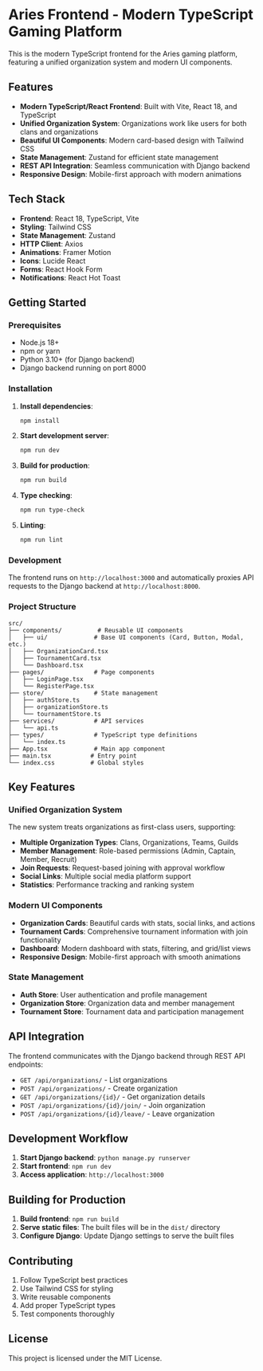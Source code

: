 # Aries Frontend - Modern TypeScript Gaming Platform

This is the modern TypeScript frontend for the Aries gaming platform, featuring a unified organization system and modern UI components.

## Features

- **Modern TypeScript/React Frontend**: Built with Vite, React 18, and TypeScript
- **Unified Organization System**: Organizations work like users for both clans and organizations
- **Beautiful UI Components**: Modern card-based design with Tailwind CSS
- **State Management**: Zustand for efficient state management
- **REST API Integration**: Seamless communication with Django backend
- **Responsive Design**: Mobile-first approach with modern animations

## Tech Stack

- **Frontend**: React 18, TypeScript, Vite
- **Styling**: Tailwind CSS
- **State Management**: Zustand
- **HTTP Client**: Axios
- **Animations**: Framer Motion
- **Icons**: Lucide React
- **Forms**: React Hook Form
- **Notifications**: React Hot Toast

## Getting Started

### Prerequisites

- Node.js 18+ 
- npm or yarn
- Python 3.10+ (for Django backend)
- Django backend running on port 8000

### Installation

1. **Install dependencies**:
   ```bash
   npm install
   ```

2. **Start development server**:
   ```bash
   npm run dev
   ```

3. **Build for production**:
   ```bash
   npm run build
   ```

4. **Type checking**:
   ```bash
   npm run type-check
   ```

5. **Linting**:
   ```bash
   npm run lint
   ```

### Development

The frontend runs on `http://localhost:3000` and automatically proxies API requests to the Django backend at `http://localhost:8000`.

### Project Structure

```
src/
├── components/          # Reusable UI components
│   ├── ui/             # Base UI components (Card, Button, Modal, etc.)
│   ├── OrganizationCard.tsx
│   ├── TournamentCard.tsx
│   └── Dashboard.tsx
├── pages/              # Page components
│   ├── LoginPage.tsx
│   └── RegisterPage.tsx
├── store/              # State management
│   ├── authStore.ts
│   ├── organizationStore.ts
│   └── tournamentStore.ts
├── services/           # API services
│   └── api.ts
├── types/              # TypeScript type definitions
│   └── index.ts
├── App.tsx             # Main app component
├── main.tsx           # Entry point
└── index.css          # Global styles
```

## Key Features

### Unified Organization System

The new system treats organizations as first-class users, supporting:
- **Multiple Organization Types**: Clans, Organizations, Teams, Guilds
- **Member Management**: Role-based permissions (Admin, Captain, Member, Recruit)
- **Join Requests**: Request-based joining with approval workflow
- **Social Links**: Multiple social media platform support
- **Statistics**: Performance tracking and ranking system

### Modern UI Components

- **Organization Cards**: Beautiful cards with stats, social links, and actions
- **Tournament Cards**: Comprehensive tournament information with join functionality
- **Dashboard**: Modern dashboard with stats, filtering, and grid/list views
- **Responsive Design**: Mobile-first approach with smooth animations

### State Management

- **Auth Store**: User authentication and profile management
- **Organization Store**: Organization data and member management
- **Tournament Store**: Tournament data and participation management

## API Integration

The frontend communicates with the Django backend through REST API endpoints:

- `GET /api/organizations/` - List organizations
- `POST /api/organizations/` - Create organization
- `GET /api/organizations/{id}/` - Get organization details
- `POST /api/organizations/{id}/join/` - Join organization
- `POST /api/organizations/{id}/leave/` - Leave organization

## Development Workflow

1. **Start Django backend**: `python manage.py runserver`
2. **Start frontend**: `npm run dev`
3. **Access application**: `http://localhost:3000`

## Building for Production

1. **Build frontend**: `npm run build`
2. **Serve static files**: The built files will be in the `dist/` directory
3. **Configure Django**: Update Django settings to serve the built files

## Contributing

1. Follow TypeScript best practices
2. Use Tailwind CSS for styling
3. Write reusable components
4. Add proper TypeScript types
5. Test components thoroughly

## License

This project is licensed under the MIT License.
